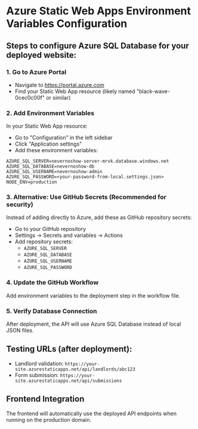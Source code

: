 # Azure Static Web Apps Environment Variables Configuration

## Steps to configure Azure SQL Database for your deployed website:

### 1. Go to Azure Portal
- Navigate to https://portal.azure.com
- Find your Static Web App resource (likely named "black-wave-0cec0c00f" or similar)

### 2. Add Environment Variables
In your Static Web App resource:
- Go to "Configuration" in the left sidebar
- Click "Application settings"
- Add these environment variables:

```
AZURE_SQL_SERVER=nevernoshow-server-mrvk.database.windows.net
AZURE_SQL_DATABASE=nevernoshow-db
AZURE_SQL_USERNAME=nevernoshow-admin
AZURE_SQL_PASSWORD=<your-password-from-local.settings.json>
NODE_ENV=production
```

### 3. Alternative: Use GitHub Secrets (Recommended for security)
Instead of adding directly to Azure, add these as GitHub repository secrets:
- Go to your GitHub repository
- Settings → Secrets and variables → Actions
- Add repository secrets:
  - `AZURE_SQL_SERVER`
  - `AZURE_SQL_DATABASE` 
  - `AZURE_SQL_USERNAME`
  - `AZURE_SQL_PASSWORD`

### 4. Update the GitHub Workflow
Add environment variables to the deployment step in the workflow file.

### 5. Verify Database Connection
After deployment, the API will use Azure SQL Database instead of local JSON files.

## Testing URLs (after deployment):
- Landlord validation: `https://your-site.azurestaticapps.net/api/landlords/abc123`
- Form submission: `https://your-site.azurestaticapps.net/api/submissions`

## Frontend Integration
The frontend will automatically use the deployed API endpoints when running on the production domain.
